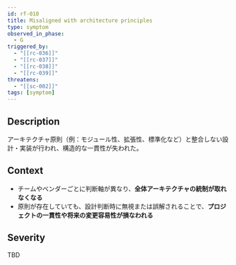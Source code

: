 ```yaml
---
id: rf-010
title: Misaligned with architecture principles
type: symptom
observed_in_phase:
  - G
triggered_by:
  - "[[rc-036]]"
  - "[[rc-037]]"
  - "[[rc-038]]"
  - "[[rc-039]]"
threatens:
  - "[[sc-002]]"
tags: [symptom]
---
```


## Description
アーキテクチャ原則（例：モジュール性、拡張性、標準化など）と整合しない設計・実装が行われ、構造的な一貫性が失われた。

## Context
- チームやベンダーごとに判断軸が異なり、**全体アーキテクチャの統制が取れなくなる**  
- 原則が存在していても、設計判断時に無視または誤解されることで、**プロジェクトの一貫性や将来の変更容易性が損なわれる**

## Severity
TBD